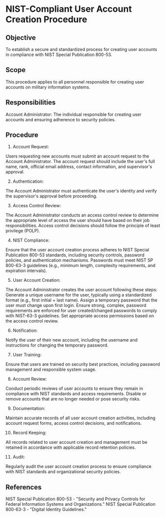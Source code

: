 # NIST-Compliant User Account Creation Procedure

## Objective
To establish a secure and standardized process for creating user accounts in compliance with NIST Special Publication 800-53.

## Scope
This procedure applies to all personnel responsible for creating user accounts on military information systems.

## Responsibilities

Account Administrator: The individual responsible for creating user accounts and ensuring adherence to security policies.

## Procedure

1. Account Request:

Users requesting new accounts must submit an account request to the Account Administrator.
The account request should include the user's full name, rank, official email address, contact information, and supervisor's approval.

2. Authentication:

The Account Administrator must authenticate the user's identity and verify the supervisor's approval before proceeding.

3. Access Control Review:

The Account Administrator conducts an access control review to determine the appropriate level of access the user should have based on their job responsibilities.
Access control decisions should follow the principle of least privilege (POLP).

4. NIST Compliance:

Ensure that the user account creation process adheres to NIST Special Publication 800-53 standards, including security controls, password policies, and authentication mechanisms.
Passwords must meet NIST SP 800-63-3 guidelines (e.g., minimum length, complexity requirements, and expiration intervals).

5. User Account Creation:

The Account Administrator creates the user account following these steps:
Generate a unique username for the user, typically using a standardized format (e.g., first initial + last name).
Assign a temporary password that the user must change upon first login.
Ensure strong, complex, password requirements are enforced for user created/changed passwords to comply with NIST-63-3 guidelines.
Set appropriate access permissions based on the access control review.

6. Notification:

Notify the user of their new account, including the username and instructions for changing the temporary password.

7. User Training:

Ensure that users are trained on security best practices, including password management and responsible system usage.

8. Account Review:

Conduct periodic reviews of user accounts to ensure they remain in compliance with NIST standards and access requirements.
Disable or remove accounts that are no longer needed or pose security risks.

9. Documentation:

Maintain accurate records of all user account creation activities, including account request forms, access control decisions, and notifications.

10. Record Keeping:

All records related to user account creation and management must be retained in accordance with applicable record retention policies.

11. Audit:

Regularly audit the user account creation process to ensure compliance with NIST standards and organizational security policies.

## References

NIST Special Publication 800-53 - "Security and Privacy Controls for Federal Information Systems and Organizations."
NIST Special Publication 800-63-3 - "Digital Identity Guidelines."